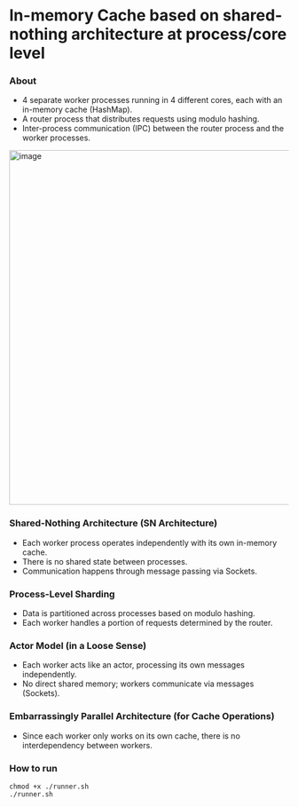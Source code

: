 # In-memory Cache based on shared-nothing architecture at process/core level
### About
* 4 separate worker processes running in 4 different cores, each with an in-memory cache (HashMap).
* A router process that distributes requests using modulo hashing.
* Inter-process communication (IPC) between the router process and the worker processes.

<img width="639" alt="image" src="https://github.com/user-attachments/assets/ddda006b-4c8c-4e3f-a157-7f9cdd44dbc5" />

### Shared-Nothing Architecture (SN Architecture)
* Each worker process operates independently with its own in-memory cache.
* There is no shared state between processes.
* Communication happens through message passing via Sockets.

### Process-Level Sharding
* Data is partitioned across processes based on modulo hashing.
* Each worker handles a portion of requests determined by the router.

### Actor Model (in a Loose Sense)
* Each worker acts like an actor, processing its own messages independently.
* No direct shared memory; workers communicate via messages (Sockets).

### Embarrassingly Parallel Architecture (for Cache Operations)
* Since each worker only works on its own cache, there is no interdependency between workers.

### How to run
```
chmod +x ./runner.sh
./runner.sh  
```
